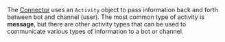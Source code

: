 The [Connector](~/dotnet/concepts.md#connector) uses an `Activity` object to pass information back and forth between bot and channel (user). 
The most common type of activity is **message**, but there are other activity types that can be used to communicate various types of information to a bot or channel. 